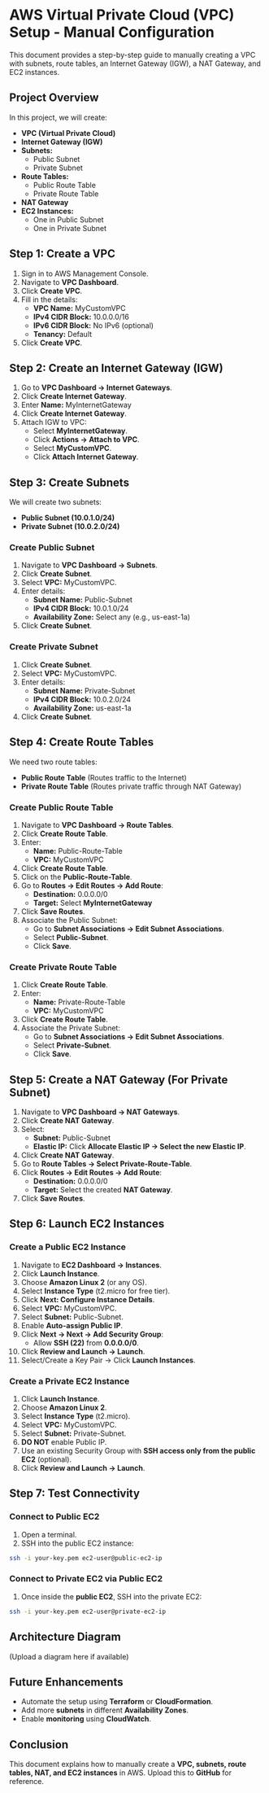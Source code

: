 # AWS Virtual Private Cloud (VPC) Setup - Manual Configuration

This document provides a step-by-step guide to manually creating a VPC with subnets, route tables, an Internet Gateway (IGW), a NAT Gateway, and EC2 instances.

## Project Overview
In this project, we will create:

- **VPC (Virtual Private Cloud)**
- **Internet Gateway (IGW)**
- **Subnets:**
  - Public Subnet
  - Private Subnet
- **Route Tables:**
  - Public Route Table
  - Private Route Table
- **NAT Gateway**
- **EC2 Instances:**
  - One in Public Subnet
  - One in Private Subnet

## Step 1: Create a VPC
1. Sign in to AWS Management Console.
2. Navigate to **VPC Dashboard**.
3. Click **Create VPC**.
4. Fill in the details:
   - **VPC Name:** MyCustomVPC
   - **IPv4 CIDR Block:** 10.0.0.0/16
   - **IPv6 CIDR Block:** No IPv6 (optional)
   - **Tenancy:** Default
5. Click **Create VPC**.

## Step 2: Create an Internet Gateway (IGW)
1. Go to **VPC Dashboard → Internet Gateways**.
2. Click **Create Internet Gateway**.
3. Enter **Name:** MyInternetGateway
4. Click **Create Internet Gateway**.
5. Attach IGW to VPC:
   - Select **MyInternetGateway**.
   - Click **Actions → Attach to VPC**.
   - Select **MyCustomVPC**.
   - Click **Attach Internet Gateway**.

## Step 3: Create Subnets
We will create two subnets:

- **Public Subnet (10.0.1.0/24)**
- **Private Subnet (10.0.2.0/24)**

### Create Public Subnet
1. Navigate to **VPC Dashboard → Subnets**.
2. Click **Create Subnet**.
3. Select **VPC:** MyCustomVPC.
4. Enter details:
   - **Subnet Name:** Public-Subnet
   - **IPv4 CIDR Block:** 10.0.1.0/24
   - **Availability Zone:** Select any (e.g., us-east-1a)
5. Click **Create Subnet**.

### Create Private Subnet
1. Click **Create Subnet**.
2. Select **VPC:** MyCustomVPC.
3. Enter details:
   - **Subnet Name:** Private-Subnet
   - **IPv4 CIDR Block:** 10.0.2.0/24
   - **Availability Zone:** us-east-1a
4. Click **Create Subnet**.

## Step 4: Create Route Tables
We need two route tables:

- **Public Route Table** (Routes traffic to the Internet)
- **Private Route Table** (Routes private traffic through NAT Gateway)

### Create Public Route Table
1. Navigate to **VPC Dashboard → Route Tables**.
2. Click **Create Route Table**.
3. Enter:
   - **Name:** Public-Route-Table
   - **VPC:** MyCustomVPC
4. Click **Create Route Table**.
5. Click on the **Public-Route-Table**.
6. Go to **Routes → Edit Routes → Add Route**:
   - **Destination:** 0.0.0.0/0
   - **Target:** Select **MyInternetGateway**
7. Click **Save Routes**.
8. Associate the Public Subnet:
   - Go to **Subnet Associations → Edit Subnet Associations**.
   - Select **Public-Subnet**.
   - Click **Save**.

### Create Private Route Table
1. Click **Create Route Table**.
2. Enter:
   - **Name:** Private-Route-Table
   - **VPC:** MyCustomVPC
3. Click **Create Route Table**.
4. Associate the Private Subnet:
   - Go to **Subnet Associations → Edit Subnet Associations**.
   - Select **Private-Subnet**.
   - Click **Save**.

## Step 5: Create a NAT Gateway (For Private Subnet)
1. Navigate to **VPC Dashboard → NAT Gateways**.
2. Click **Create NAT Gateway**.
3. Select:
   - **Subnet:** Public-Subnet
   - **Elastic IP:** Click **Allocate Elastic IP → Select the new Elastic IP**.
4. Click **Create NAT Gateway**.
5. Go to **Route Tables → Select Private-Route-Table**.
6. Click **Routes → Edit Routes → Add Route**:
   - **Destination:** 0.0.0.0/0
   - **Target:** Select the created **NAT Gateway**.
7. Click **Save Routes**.

## Step 6: Launch EC2 Instances
### Create a Public EC2 Instance
1. Navigate to **EC2 Dashboard → Instances**.
2. Click **Launch Instance**.
3. Choose **Amazon Linux 2** (or any OS).
4. Select **Instance Type** (t2.micro for free tier).
5. Click **Next: Configure Instance Details**.
6. Select **VPC:** MyCustomVPC.
7. Select **Subnet:** Public-Subnet.
8. Enable **Auto-assign Public IP**.
9. Click **Next → Next → Add Security Group**:
   - Allow **SSH (22)** from **0.0.0.0/0**.
10. Click **Review and Launch → Launch**.
11. Select/Create a Key Pair → Click **Launch Instances**.

### Create a Private EC2 Instance
1. Click **Launch Instance**.
2. Choose **Amazon Linux 2**.
3. Select **Instance Type** (t2.micro).
4. Select **VPC:** MyCustomVPC.
5. Select **Subnet:** Private-Subnet.
6. **DO NOT** enable Public IP.
7. Use an existing Security Group with **SSH access only from the public EC2** (optional).
8. Click **Review and Launch → Launch**.

## Step 7: Test Connectivity
### Connect to Public EC2
1. Open a terminal.
2. SSH into the public EC2 instance:
```sh
ssh -i your-key.pem ec2-user@public-ec2-ip
```

### Connect to Private EC2 via Public EC2
1. Once inside the **public EC2**, SSH into the private EC2:
```sh
ssh -i your-key.pem ec2-user@private-ec2-ip
```

## Architecture Diagram
(Upload a diagram here if available)

## Future Enhancements
- Automate the setup using **Terraform** or **CloudFormation**.
- Add more **subnets** in different **Availability Zones**.
- Enable **monitoring** using **CloudWatch**.

## Conclusion
This document explains how to manually create a **VPC, subnets, route tables, NAT, and EC2 instances** in AWS. Upload this to **GitHub** for reference.
